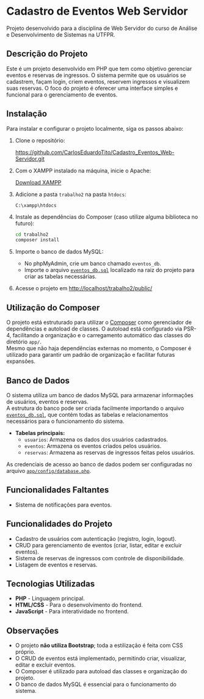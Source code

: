 # Cadastro de Eventos Web Servidor

Projeto desenvolvido para a disciplina de Web Servidor do curso de Análise e Desenvolvimento de Sistemas na UTFPR.

## Descrição do Projeto

Este é um projeto desenvolvido em PHP que tem como objetivo gerenciar eventos e reservas de ingressos. O sistema permite que os usuários se cadastrem, façam login, criem eventos, reservem ingressos e visualizem suas reservas. O foco do projeto é oferecer uma interface simples e funcional para o gerenciamento de eventos.

## Instalação

Para instalar e configurar o projeto localmente, siga os passos abaixo:

1. Clone o repositório:

    https://github.com/CarlosEduardoTito/Cadastro_Eventos_Web-Servidor.git

2. Com o XAMPP instalado na máquina, inicie o Apache:

   [Download XAMPP](https://www.apachefriends.org/pt_br/download.html)

3. Adicione a pasta `trabalho2` na pasta `htdocs`:

   ```
   C:\xampp\htdocs
   ```

4. Instale as dependências do Composer (caso utilize alguma biblioteca no futuro):

   ```bash
   cd trabalho2
   composer install
   ```

5. Importe o banco de dados MySQL:

   - No phpMyAdmin, crie um banco chamado `eventos_db`.
   - Importe o arquivo [`eventos_db.sql`](eventos_db.sql) localizado na raiz do projeto para criar as tabelas necessárias.

6. Acesse o projeto em [http://localhost/trabalho2/public/](http://localhost/trabalho2/public/)

## Utilização do Composer

O projeto está estruturado para utilizar o [Composer](https://getcomposer.org/) como gerenciador de dependências e autoload de classes. O autoload está configurado via PSR-4, facilitando a organização e o carregamento automático das classes do diretório `app/`.  
Mesmo que não haja dependências externas no momento, o Composer é utilizado para garantir um padrão de organização e facilitar futuras expansões.

## Banco de Dados

O sistema utiliza um banco de dados MySQL para armazenar informações de usuários, eventos e reservas.  
A estrutura do banco pode ser criada facilmente importando o arquivo [`eventos_db.sql`](eventos_db.sql), que contém todas as tabelas e relacionamentos necessários para o funcionamento do sistema.

- **Tabelas principais:**
  - `usuarios`: Armazena os dados dos usuários cadastrados.
  - `eventos`: Armazena os eventos criados pelos usuários.
  - `reservas`: Armazena as reservas de ingressos feitas pelos usuários.

As credenciais de acesso ao banco de dados podem ser configuradas no arquivo [`app/config/database.php`](trabalho2/app/config/database.php).

## Funcionalidades Faltantes

- Sistema de notificações para eventos.

## Funcionalidades do Projeto

- Cadastro de usuários com autenticação (registro, login, logout).
- CRUD para gerenciamento de eventos (criar, listar, editar e excluir eventos).
- Sistema de reservas de ingressos com controle de disponibilidade.
- Listagem de eventos e reservas.

## Tecnologias Utilizadas

- **PHP** - Linguagem principal.
- **HTML/CSS** - Para o desenvolvimento do frontend.
- **JavaScript** - Para interatividade no frontend.

## Observações

- O projeto **não utiliza Bootstrap**; toda a estilização é feita com CSS próprio.
- O CRUD de eventos está implementado, permitindo criar, visualizar, editar e excluir eventos.
- O Composer é utilizado para autoload das classes e organização do projeto.
- O banco de dados MySQL é essencial para o funcionamento do sistema.
